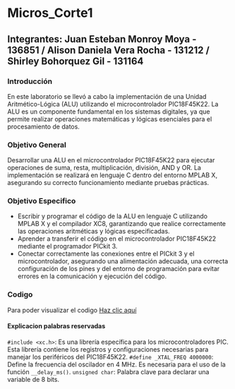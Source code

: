 # Micros_Corte1
## Integrantes: Juan Esteban Monroy Moya - 136851 / Alison Daniela Vera Rocha - 131212 / Shirley Bohorquez Gil - 131164
### Introducción
En este laboratorio se llevó a cabo la implementación de una Unidad Aritmético-Lógica (ALU) utilizando el microcontrolador PIC18F45K22. La ALU es un componente fundamental en los sistemas digitales, ya que permite realizar operaciones matemáticas y lógicas esenciales para el procesamiento de datos.

### Objetivo General
Desarrollar una ALU en el microcontrolador PIC18F45K22 para ejecutar operaciones de suma, resta, multiplicación, división, AND y OR. La implementación se realizará en lenguaje C dentro del entorno MPLAB X, asegurando su correcto funcionamiento mediante pruebas prácticas.

### Objetivo Especifico
* Escribir y programar el código de la ALU en lenguaje C utilizando MPLAB X y el compilador XC8, garantizando que realice correctamente las operaciones aritméticas y lógicas especificadas.
* Aprender a transferir el código en el microcontrolador PIC18F45K22 mediante el programador PICkit 3.
* Conectar correctamente las conexiones entre el PICkit 3 y el microcontrolador, asegurando una alimentación adecuada, una correcta configuración de los pines y del entorno de programación para evitar errores en la comunicación y ejecución del código.
### Codigo

Para poder visualizar el codigo [Haz clic aquí](https://github.com/Juanes20feb/Micros_Corte1/blob/main/script.py)

#### Explicacion palabras reservadas

`#include <xc.h>`: Es una librería específica para los microcontroladores PIC. Esta librería contiene los registros y configuraciones necesarias para manejar los periféricos del PIC18F45K22.
`#define _XTAL_FREQ 4000000`: Define la frecuencia del oscilador en 4 MHz. Es necesaria para el uso de la función `__delay_ms()`.
`unsigned char`: Palabra clave para declarar una variable de 8 bits.

